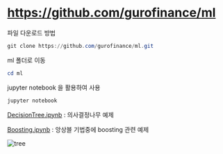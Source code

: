# https://github.com/gurofinance/ml

파일 다운로드 방법

```powershell
git clone https://github.com/gurofinance/ml.git
```

ml 폴더로 이동

```powershell
cd ml
```

jupyter notebook 을 활용하여 사용

```powershell
jupyter notebook
```

[DecisionTree.ipynb](https://github.com/gurofinance/ml/blob/main/DecisionTree.ipynb) :  의사결정나무 예제

[Boosting.ipynb](https://github.com/gurofinance/ml/blob/main/Boosting.ipynb) : 앙상블 기법중에 boosting 관련 예제

![tree](https://user-images.githubusercontent.com/93898378/177272649-452f4c70-3f6a-4625-ab2d-85ac1a9217b0.png)

